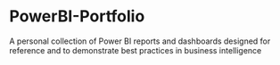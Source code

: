 # PowerBI-Portfolio
A personal collection of Power BI reports and dashboards designed for reference and to demonstrate best practices in business intelligence
